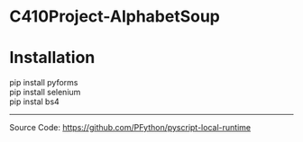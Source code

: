 # C410Project-AlphabetSoup
# Installation
pip install pyforms  
pip install selenium  
pip instal bs4

---
Source Code: https://github.com/PFython/pyscript-local-runtime
